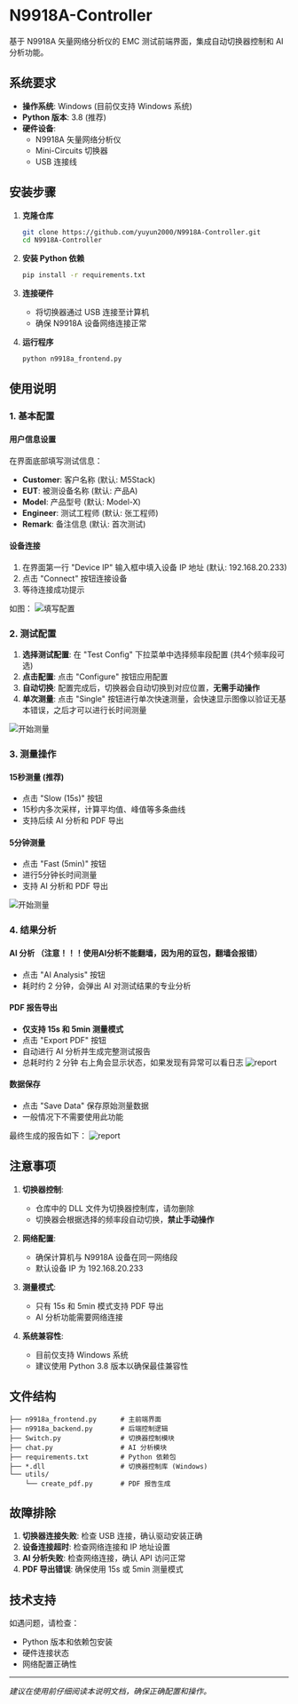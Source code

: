 # N9918A-Controller

基于 N9918A 矢量网络分析仪的 EMC 测试前端界面，集成自动切换器控制和 AI 分析功能。

## 系统要求

- **操作系统**: Windows (目前仅支持 Windows 系统)
- **Python 版本**: 3.8 (推荐)
- **硬件设备**: 
  - N9918A 矢量网络分析仪
  - Mini-Circuits 切换器
  - USB 连接线

## 安装步骤

1. **克隆仓库**
   ```bash
   git clone https://github.com/yuyun2000/N9918A-Controller.git
   cd N9918A-Controller
   ```

2. **安装 Python 依赖**
   ```bash
   pip install -r requirements.txt
   ```

3. **连接硬件**
   - 将切换器通过 USB 连接至计算机
   - 确保 N9918A 设备网络连接正常

4. **运行程序**
   ```bash
   python n9918a_frontend.py
   ```

## 使用说明

### 1. 基本配置

#### 用户信息设置
在界面底部填写测试信息：
- **Customer**: 客户名称 (默认: M5Stack)
- **EUT**: 被测设备名称 (默认: 产品A)  
- **Model**: 产品型号 (默认: Model-X)
- **Engineer**: 测试工程师 (默认: 张工程师)
- **Remark**: 备注信息 (默认: 首次测试)

#### 设备连接
1. 在界面第一行 "Device IP" 输入框中填入设备 IP 地址 (默认: 192.168.20.233)
2. 点击 "Connect" 按钮连接设备
3. 等待连接成功提示

如图：
![填写配置](./assets/step1.png)
### 2. 测试配置

1. **选择测试配置**: 在 "Test Config" 下拉菜单中选择频率段配置 (共4个频率段可选)
2. **点击配置**: 点击 "Configure" 按钮应用配置
3. **自动切换**: 配置完成后，切换器会自动切换到对应位置，**无需手动操作**
4. **单次测量**: 点击 "Single" 按钮进行单次快速测量，会快速显示图像以验证无基本错误，之后才可以进行长时间测量

![开始测量](./assets/step2.png)
### 3. 测量操作


#### 15秒测量 (推荐)
- 点击 "Slow (15s)" 按钮
- 15秒内多次采样，计算平均值、峰值等多条曲线
- 支持后续 AI 分析和 PDF 导出

#### 5分钟测量
- 点击 "Fast (5min)" 按钮  
- 进行5分钟长时间测量
- 支持 AI 分析和 PDF 导出

![开始测量](./assets/step3.png)
### 4. 结果分析

#### AI 分析 （注意！！！使用AI分析不能翻墙，因为用的豆包，翻墙会报错）
- 点击 "AI Analysis" 按钮
- 耗时约 2 分钟，会弹出 AI 对测试结果的专业分析

#### PDF 报告导出
- **仅支持 15s 和 5min 测量模式**
- 点击 "Export PDF" 按钮
- 自动进行 AI 分析并生成完整测试报告
- 总耗时约 2 分钟
右上角会显示状态，如果发现有异常可以看日志
![report](./assets/step3-5.png)
#### 数据保存
- 点击 "Save Data" 保存原始测量数据
- 一般情况下不需要使用此功能

最终生成的报告如下：
![report](./assets/report.png)
## 注意事项

1. **切换器控制**: 
   - 仓库中的 DLL 文件为切换器控制库，请勿删除
   - 切换器会根据选择的频率段自动切换，**禁止手动操作**

2. **网络配置**: 
   - 确保计算机与 N9918A 设备在同一网络段
   - 默认设备 IP 为 192.168.20.233

3. **测量模式**: 
   - 只有 15s 和 5min 模式支持 PDF 导出
   - AI 分析功能需要网络连接

4. **系统兼容性**: 
   - 目前仅支持 Windows 系统
   - 建议使用 Python 3.8 版本以确保最佳兼容性

## 文件结构

```
├── n9918a_frontend.py      # 主前端界面
├── n9918a_backend.py       # 后端控制逻辑
├── Switch.py               # 切换器控制模块
├── chat.py                 # AI 分析模块
├── requirements.txt        # Python 依赖包
├── *.dll                   # 切换器控制库 (Windows)
└── utils/
    └── create_pdf.py       # PDF 报告生成
```

## 故障排除

1. **切换器连接失败**: 检查 USB 连接，确认驱动安装正确
2. **设备连接超时**: 检查网络连接和 IP 地址设置
3. **AI 分析失败**: 检查网络连接，确认 API 访问正常
4. **PDF 导出错误**: 确保使用 15s 或 5min 测量模式

## 技术支持

如遇问题，请检查：
- Python 版本和依赖包安装
- 硬件连接状态
- 网络配置正确性

---

*建议在使用前仔细阅读本说明文档，确保正确配置和操作。*

